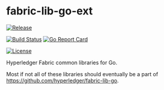 # fabric-lib-go-ext
[![Release](https://img.shields.io/github/release/trustbloc/hub-store.svg?style=flat-square)](https://github.com/trustbloc/fabric-lib-go-ext/releases/latest)

[![Build Status](https://dev.azure.com/trustbloc/fabric-lib-go-ext/_apis/build/status/trustbloc.fabric-lib-go-ext?branchName=master)](https://dev.azure.com/trustbloc/fabric-lib-go-ext/_build/latest?definitionId=10&branchName=master)
[![Go Report Card](https://goreportcard.com/badge/github.com/trustbloc/hub-store?style=flat-square)](https://goreportcard.com/report/github.com/trustbloc/fabric-lib-go-ext)

[![License](https://img.shields.io/badge/License-Apache%202.0-blue.svg)](https://raw.githubusercontent.com/trustbloc/fabric-lib-go-ext/master/LICENSE)


Hyperledger Fabric common libraries for Go.

Most if not all of these libraries should eventually be a part of https://github.com/hyperledger/fabric-lib-go.

